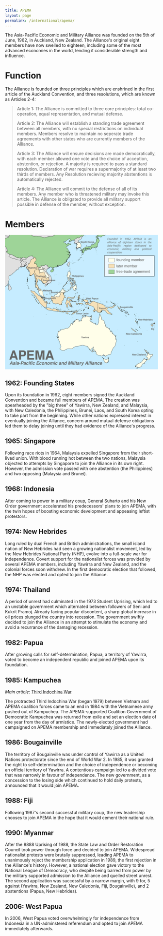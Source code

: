 ```yaml
---
title: APEMA
layout: page
permalink: /international/apema/
---
```


The Asia-Pacific Economic and Military Alliance was founded on the 5th of June,
1962, in Auckland, New Zealand. The Alliance's original eight members have now
swelled to eighteen, including some of the most advanced economies in the
world, lending it considerable strength and influence.

# Function

The Alliance is founded on three principles which are enshrined in the first
article of the Auckland Convention, and three resolutions, which are known as
Articles 2-4:

> Article 1: The Alliance is committed to three core principles: total
> co-operation, equal representation, and mutual defense.
>
> Article 2: The Alliance will establish a standing trade agreement between all
> members, with no special restrictions on individual members. Members resolve
> to maintain no seperate trade agreements with other states who are currently
> members of the Alliance.
>
> Article 3: The Alliance will ensure decisions are made democratically, with
> each member allowed one vote and the choice of acception, abstention, or
> rejection. A majority is required to pass a standard resolution. Declaration
> of war requires a supermajority of at least two thirds of members. Any
> Resolution recieving majority abstentions is automatically rejected.
>
> Article 4: The Alliance will commit to the defense of all of its members. Any
> member who is threatened military may invoke this article. The Alliance is
> obligated to provide all military support possible in defense of the member,
> without exception.

# Members

![APEMA member nations](/assets/images/APEMA.jpg)

## 1962: Founding States

Upon its foundation in 1962, eight members signed the Auckland Convention and
became full members of APEMA. The creation was spearheaded by the "big three" of
Yawirra, New Zealand, and Malaysia, with New Caledonia, the Philippines, Brunei,
Laos, and South Korea opting to take part from the beginning. While other
nations expressed interest in eventually joining the Alliance, concern around
mutual defense obligations led them to delay joining until they had evidence of
the Alliance's progress.

## 1965: Singapore

Following race riots in 1964, Malaysia expelled Singapore from their short-lived
union. With blood running hot between the two nations, Malaysia objected to
attempts by Singapore to join the Alliance in its own right. However, the
admission vote passed with one abstention (the Philippines) and two opposing
(Malaysia and Brunei).

## 1968: Indonesia

After coming to power in a military coup, General Suharto and his New Order government accelerated his predecessors' plans to join APEMA, with the twin hopes of boosting economic development and appeasing leftist protestors.

## 1974: New Hebrides

Long ruled by dual French and British administrations, the small island nation
of New Hebrides had seen a growing nationalist movement, led by the New Hebrides
National Party (NHP), evolve into a full-scale war for independence. Covert
support for the nationalist forces was provided by several APEMA members,
including Yawirra and New Zealand, and the colonial forces soon withdrew. In the
first democratic election that followed, the NHP was elected and opted to join
the Alliance.

## 1974: Thailand

A period of unrest had culminated in the 1973 Student Uprising, which led to an
unstable government which alternated between followers of Seni and Kukrit
Pramoj. Already facing popular discontent, a sharp global increase in oil prices
plunged the country into recession. The government swiftly decided to join the
Alliance in an attempt to stimulate the economy and avoid a recurrance of the
damaging recession.

## 1982: Papua

After growing calls for self-determination, Papua, a territory of Yawirra, voted
to become an independent republic and joined APEMA upon its foundation.

## 1985: Kampuchea

*Main article*: [Third Indochina War](/international/thirdindowar/)

The protracted Third Indochina War (began 1979) between Vietnam and APEMA
coalition forces came to an end in 1984 with the Vietnamese army pushed out of
Kampuchea. The APEMA-supported Coalition Government of Democratic Kampuchea was
returned from exile and set an election date of one year from the day of
armistice. The newly-elected government had campaigned on APEMA membership and
immediately joined the Alliance.

## 1986: Bougainville

The territory of Bougainville was under control of Yawirra as a United Nations
protectorate since the end of World War 2. In 1985, it was granted the right to
self-determination and the choice of independence or becoming an official
territory of Yawirra. A contentious campaign led to a divided vote that was
narrowly in favour of independence. The new government, as a concession to the
losing side which continued to hold daily protests, announced that it would join
APEMA.

## 1988: Fiji

Following 1987's second successful military coup, the new leadership chooses to
join APEMA in the hope that it would cement their national rule.

## 1990: Myanmar

After the 8888 Uprising of 1988, the State Law and Order Restoration Council
took power through force and decided to join APEMA. Widespread nationalist
protests were brutally suppressed, leading APEMA to unanimously reject the
membership application in 1989, the first rejection in the Alliance's history.
However, a national election gave victory to the National League of Democracy,
who despite being barred from power by the military supported admission to the
Alliance and quelled street unrest. The second application was successful by a
narrow margin, with 9 for, 5 against (Yawirra, New Zealand, New Caledonia, Fiji,
Bougainville), and 2 abstentions (Papua, New Hebrides).

## 2006: West Papua

In 2006, West Papua voted overwhelmingly for independence from Indonesia in a
UN-adminstered referendum and opted to join APEMA immediately afterwards.
